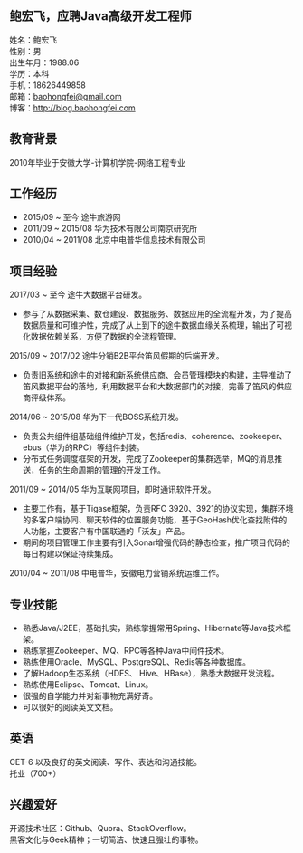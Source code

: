 ## 鲍宏飞，应聘Java高级开发工程师
姓名：鲍宏飞  
性别：男  
出生年月：1988.06  
学历：本科  
手机：18626449858  
邮箱：baohongfei@gmail.com  
博客：http://blog.baohongfei.com  
## 教育背景
2010年毕业于安徽大学-计算机学院-网络工程专业  
## 工作经历
- 2015/09 \~ 至今 途牛旅游网
- 2011/09 \~ 2015/08 华为技术有限公司南京研究所
- 2010/04 \~ 2011/08 北京中电普华信息技术有限公司
## 项目经验
2017/03 \~ 至今 途牛大数据平台研发。  
- 参与了从数据采集、数仓建设、数据服务、数据应用的全流程开发，为了提高数据质量和可维护性，完成了从上到下的途牛数据血缘关系梳理，输出了可视化数据依赖关系，方便了数据的全流程管理。

2015/09 \~ 2017/02 途牛分销B2B平台笛风假期的后端开发。  
- 负责旧系统和途牛的对接和新系统供应商、会员管理模块的构建，主导推动了笛风数据平台的落地，利用数据平台和大数据部门的对接，完善了笛风的供应商评级体系。

2014/06 \~ 2015/08 华为下一代BOSS系统开发。  
- 负责公共组件组基础组件维护开发，包括redis、coherence、zookeeper、ebus（华为的RPC）等组件封装。
-  分布式任务调度框架的开发，完成了Zookeeper的集群选举，MQ的消息推送，任务的生命周期的管理的开发工作。

 2011/09 \~ 2014/05 华为互联网项目，即时通讯软件开发。  
- 主要工作有，基于Tigase框架，负责RFC 3920、3921的协议实现，集群环境的多客户端协同、聊天软件的位置服务功能，基于GeoHash优化查找附件的人功能，主要客户有中国联通的「沃友」产品。
-  期间的项目管理工作主要有引入Sonar增强代码的静态检查，推广项目代码的每日构建以保证持续集成。

2010/04 \~ 2011/08 中电普华，安徽电力营销系统运维工作。  
## 专业技能
- 熟悉Java/J2EE，基础扎实，熟练掌握常用Spring、Hibernate等Java技术框架。
- 熟练掌握Zookeeper、MQ、RPC等各种Java中间件技术。
- 熟练使用Oracle、MySQL、PostgreSQL、Redis等各种数据库。
- 了解Hadoop生态系统（HDFS、 Hive、HBase），熟悉大数据开发流程。
- 熟练使用Eclipse、Tomcat、Linux。
- 很强的自学能力并对新事物充满好奇。
- 可以很好的阅读英文文档。
## 英语
CET-6 以及良好的英文阅读、写作、表达和沟通技能。  
托业（700+）  
## 兴趣爱好
开源技术社区：Github、Quora、StackOverflow。  
黑客文化与Geek精神；一切简洁、快速且强壮的事物。  
